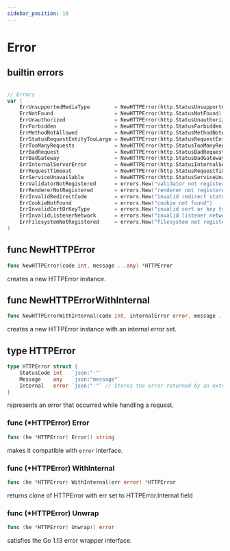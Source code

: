 ```yaml
---
sidebar_position: 10
---
```


# Error


## builtin errors

```go

// Errors
var (
	ErrUnsupportedMediaType        = NewHTTPError(http.StatusUnsupportedMediaType)
	ErrNotFound                    = NewHTTPError(http.StatusNotFound)
	ErrUnauthorized                = NewHTTPError(http.StatusUnauthorized)
	ErrForbidden                   = NewHTTPError(http.StatusForbidden)
	ErrMethodNotAllowed            = NewHTTPError(http.StatusMethodNotAllowed)
	ErrStatusRequestEntityTooLarge = NewHTTPError(http.StatusRequestEntityTooLarge)
	ErrTooManyRequests             = NewHTTPError(http.StatusTooManyRequests)
	ErrBadRequest                  = NewHTTPError(http.StatusBadRequest)
	ErrBadGateway                  = NewHTTPError(http.StatusBadGateway)
	ErrInternalServerError         = NewHTTPError(http.StatusInternalServerError)
	ErrRequestTimeout              = NewHTTPError(http.StatusRequestTimeout)
	ErrServiceUnavailable          = NewHTTPError(http.StatusServiceUnavailable)
	ErrValidatorNotRegistered      = errors.New("validator not registered")
	ErrRendererNotRegistered       = errors.New("renderer not registered")
	ErrInvalidRedirectCode         = errors.New("invalid redirect status code")
	ErrCookieNotFound              = errors.New("cookie not found")
	ErrInvalidCertOrKeyType        = errors.New("invalid cert or key type, must be string or []byte")
	ErrInvalidListenerNetwork      = errors.New("invalid listener network")
	ErrFilesystemNotRegistered     = errors.New("filesystem not registered")
)
```


##  func NewHTTPError

```go
func NewHTTPError(code int, message ...any) *HTTPError
```

creates a new HTTPError instance.


## func NewHTTPErrorWithInternal

```go
func NewHTTPErrorWithInternal(code int, internalError error, message ...any) *HTTPError
```

creates a new HTTPError instance with an internal error set.


## type HTTPError

```go
type HTTPError struct {
	StatusCode int   `json:"-"`
	Message    any   `json:"message"`
	Internal   error `json:"-"` // Stores the error returned by an external dependency
}
```

represents an error that occurred while handling a request.


### func (*HTTPError) Error

```go
func (he *HTTPError) Error() string
```

makes it compatible with `error` interface.


### func (*HTTPError) WithInternal

```go
func (he *HTTPError) WithInternal(err error) *HTTPError
```

returns clone of HTTPError with err set to HTTPError.Internal field


### func (*HTTPError) Unwrap

```go
func (he *HTTPError) Unwrap() error
```

satisfies the Go 1.13 error wrapper interface.
